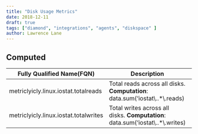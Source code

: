 ```yaml
---
title: "Disk Usage Metrics"
date: 2018-12-11
draft: true
tags: ["diamond", "integrations", "agents", "diskspace" ]
author: Lawrence Lane
---
```


## Computed
| Fully Qualified Name(FQN)             | Description                                                               | Units | Min | Max  | BASE | CORR | UTIL |
|---------------------------------------|---------------------------------------------------------------------------|-------|-----|------|------|------|------|
| metriclyicly.linux.iostat.totalreads  | Total reads across all disks. **Computation**: data.sum(‘iostat\\..*\\.reads)   |       | 0   | none | yes  | no   | no   |
| metriclyicly.linux.iostat.totalwrites | Total writes across all disks. **Computation**: data.sum(‘iostat\\..*\\.writes) |       | 0   | none | yes  | no   | no   |

